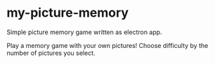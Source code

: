 # my-picture-memory
Simple picture memory game written as electron app. 

Play a memory game with your own pictures! Choose difficulty by the number of pictures you select.
